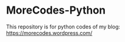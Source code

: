 # MoreCodes-Python
This repository is for python codes of my blog: https://morecodes.wordpress.com/
